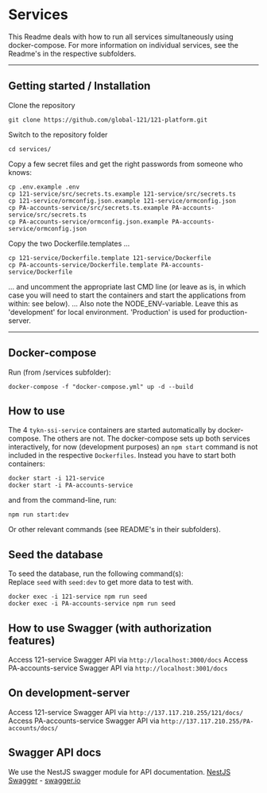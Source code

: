 # Services

This Readme deals with how to run all services simultaneously using docker-compose. For more information on individual services, see the Readme's in the respective subfolders.

---

## Getting started / Installation

Clone the repository

    git clone https://github.com/global-121/121-platform.git

Switch to the repository folder

    cd services/

Copy a few secret files and get the right passwords from someone who knows:

    cp .env.example .env
    cp 121-service/src/secrets.ts.example 121-service/src/secrets.ts
    cp 121-service/ormconfig.json.example 121-service/ormconfig.json
    cp PA-accounts-service/src/secrets.ts.example PA-accounts-service/src/secrets.ts
    cp PA-accounts-service/ormconfig.json.example PA-accounts-service/ormconfig.json

Copy the two Dockerfile.templates ...

    cp 121-service/Dockerfile.template 121-service/Dockerfile
    cp PA-accounts-service/Dockerfile.template PA-accounts-service/Dockerfile 

... and uncomment the appropriate last CMD line (or leave as is, in which case you will need to start the containers and start the applications from within: see below).
... Also note the NODE_ENV-variable. Leave this as 'development' for local environment. 'Production' is used for production-server.

---

## Docker-compose

Run (from /services subfolder):

    docker-compose -f "docker-compose.yml" up -d --build

## How to use

The 4 `tykn-ssi-service` containers are started automatically by docker-compose. The others are not. The docker-compose sets up both services interactively, for now (development purposes) an `npm start` command is not included in the respective `Dockerfiles`. Instead you have to start both containers:

    docker start -i 121-service
    docker start -i PA-accounts-service

and from the command-line, run:

    npm run start:dev

Or other relevant commands (see README's in their subfolders).

## Seed the database

To seed the database, run the following command(s):  
Replace `seed` with `seed:dev` to get more data to test with.

    docker exec -i 121-service npm run seed
    docker exec -i PA-accounts-service npm run seed

## How to use Swagger (with authorization features)

Access 121-service Swagger API via `http://localhost:3000/docs`
Access PA-accounts-service Swagger API via `http://localhost:3001/docs`


## On development-server

Access 121-service Swagger API via `http://137.117.210.255/121/docs/`
Access PA-accounts-service Swagger API via `http://137.117.210.255/PA-accounts/docs/`


## Swagger API docs

We use the NestJS swagger module for API documentation. [NestJS Swagger](https://github.com/nestjs/swagger) - [swagger.io](https://swagger.io/)
